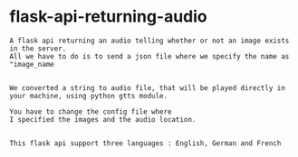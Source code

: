 # flask-api-returning-audio

    A flask api returning an audio telling whether or not an image exists in the server. 
    All we have to do is to send a json file where we specify the name as "image_name


    We converted a string to audio file, that will be played directly in 
    your machine, using python gtts module.

    You have to change the config file where 
    I specified the images and the audio location.


    This flask api support three languages : English, German and French
